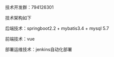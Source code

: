 技术开发群：794126301


技术架构如下

后端技术：springboot2.2 + mybatis3.4 + mysql 5.7

前端技术：vue

部署运维技术：jenkins自动化部署
